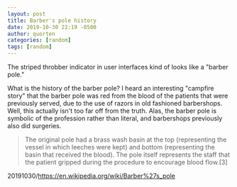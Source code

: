 ```yaml
---
layout: post
title: Barber's pole history
date: 2019-10-30 22:19 -0500
author: quorten
categories: [random]
tags: [random]
---
```


The striped throbber indicator in user interfaces kind of looks like a
"barber pole."

What is the history of the barber pole?  I heard an interesting
"campfire story" that the barber pole was red from the blood of the
patients that were previously served, due to the use of razors in old
fashioned barbershops.  Well, this actually isn't too far off from the
truth.  Alas, the barber pole is symbolic of the profession rather
than literal, and barbershops previously also did surgeries.

> The original pole had a brass wash basin at the top (representing
> the vessel in which leeches were kept) and bottom (representing the
> basin that received the blood). The pole itself represents the staff
> that the patient gripped during the procedure to encourage blood
> flow.[3]

20191030/https://en.wikipedia.org/wiki/Barber%27s_pole
